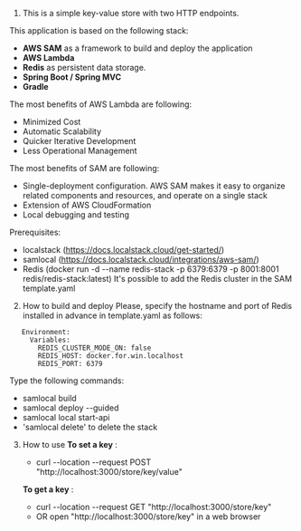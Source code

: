 1. This is a simple key-value store with two HTTP endpoints. 

This application is based on the following stack:
- **AWS SAM** as a framework to build and deploy the application
- **AWS Lambda**
- **Redis** as persistent data storage.
- **Spring Boot / Spring MVC**
- **Gradle**

The most benefits of AWS Lambda are following:
-  Minimized Cost
-  Automatic Scalability
-  Quicker Iterative Development
-  Less Operational Management

The most benefits of SAM are following:
-  Single-deployment configuration. AWS SAM makes it easy to organize related components and resources, 
   and operate on a single stack
-  Extension of AWS CloudFormation
-  Local debugging and testing

Prerequisites:
   -  localstack (https://docs.localstack.cloud/get-started/)
   -  samlocal (https://docs.localstack.cloud/integrations/aws-sam/)
   -  Redis (docker run -d --name redis-stack -p 6379:6379 -p 8001:8001 redis/redis-stack:latest)
        It's possible to add the Redis cluster in the SAM template.yaml
      
2. How to build and deploy
   Please, specify the hostname and port of Redis installed in advance in template.yaml as follows:
   
```
   Environment:
     Variables:
       REDIS_CLUSTER_MODE_ON: false
       REDIS_HOST: docker.for.win.localhost
       REDIS_PORT: 6379
```

Type the following commands:
   -  samlocal build
   -  samlocal deploy --guided
   -  samlocal local start-api
   -  'samlocal delete' to delete the stack 

3. How to use
   **To set a key** :
   -  curl --location --request POST "http://localhost:3000/store/key/value"

   **To get a key** :
   -  curl --location --request GET "http://localhost:3000/store/key"
   -  OR open "http://localhost:3000/store/key" in a web browser
